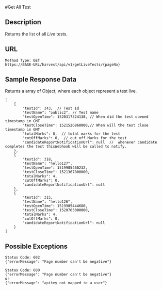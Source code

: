 #Get All Test

Description
---
Returns the list of all *Live* tests.

URL
---

```
Method Type: GET
https://BASE-URL/harvest/api/v1/getLiveTests/{pageNo}
```

Sample Response Data
---
Returns a array of Object, where each object represent a test live.
```
[
    {
        "testId": 343,  // Test Id
        "testName": "public2", // Test name
        "testOpenTime": 1520317324138, // When did the test opened timestamp in GMT
        "testCloseTime": 1521526860000,// When will the test close timestamp in GMT
        "totalMarks": 8,  // total marks for the test
        "cutOffMarks": 0,  // cut off Marks for the test
        "candidateReportNotificationUrl": null  //  whenever candidate completes the test thisWebhook will be called to notify.
    },
    {
        "testId": 318,
        "testName": "hello127",
        "testOpenTime": 1519985460232,
        "testCloseTime": 1521367800000,
        "totalMarks": 4,
        "cutOffMarks": 0,
        "candidateReportNotificationUrl": null
    },
    {
        "testId": 315,
        "testName": "hello126",
        "testOpenTime": 1519985444680,
        "testCloseTime": 1520763000000,
        "totalMarks": 4,
        "cutOffMarks": 0,
        "candidateReportNotificationUrl": null
    }
]
```

Possible Exceptions
---
```
Status Code: 602
{"errorMessage": "Page number can't be negative"}
```

```
Status Code: 600
{"errorMessage": "Page number can't be negative"}
or 
{"errorMessage": "apikey not mapped to a user"}
```



```

